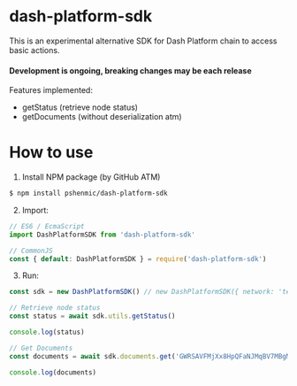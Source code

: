 # dash-platform-sdk

This is an experimental alternative SDK for Dash Platform chain to access basic actions.

#### Development is ongoing, breaking changes may be each release

Features implemented:

* getStatus (retrieve node status)
* getDocuments (without deserialization atm)

# How to use


1) Install NPM package (by GitHub ATM)
```bash
$ npm install pshenmic/dash-platform-sdk
```


2) Import:
```javascript
// ES6 / EcmaScript
import DashPlatformSDK from 'dash-platform-sdk'

// CommonJS
const { default: DashPlatformSDK } = require('dash-platform-sdk')
```

3) Run:
```javascript
const sdk = new DashPlatformSDK() // new DashPlatformSDK({ network: 'testnet', dapiUrls: ['https://52.33.28.47:1443']}) 

// Retrieve node status
const status = await sdk.utils.getStatus()

console.log(status)

// Get Documents
const documents = await sdk.documents.get('GWRSAVFMjXx8HpQFaNJMqBV7MBgMK4br5UESsB4S31Ec', 'domain')

console.log(documents)
```
